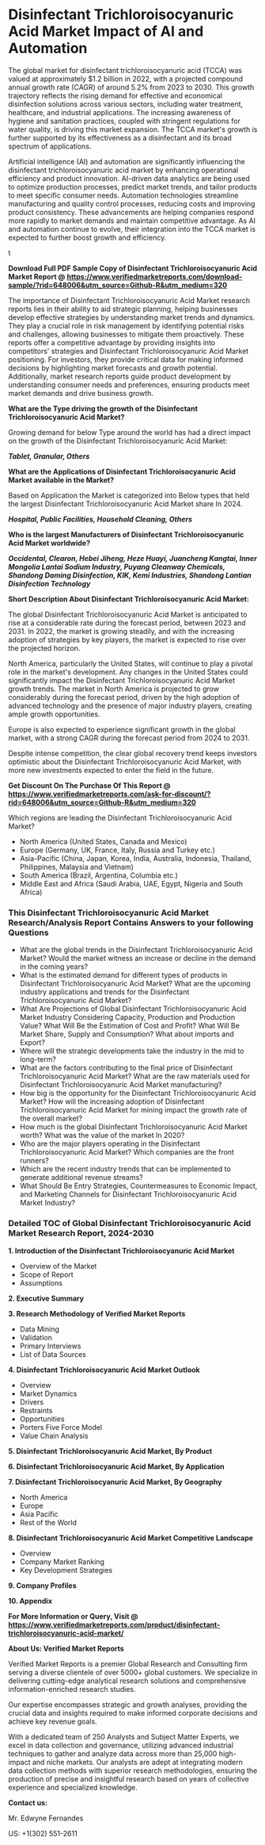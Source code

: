<meta name="title" content="Global Disinfectant Trichloroisocyanuric Acid Market Impact of AI and Automation"><meta name="description" content="The global market for disinfectant trichloroisocyanuric acid (TCCA) was valued at approximately $1.2 billion in 2022, with a projected compound annual growth rate (CAG"><meta name="title" content="Disinfectant Trichloroisocyanuric Acid Market Size, Share, Scope, Trends, Growth, Opportunities, Analysis, Forecast"><h1>Disinfectant Trichloroisocyanuric Acid Market Impact of AI and Automation</h1><p>The global market for disinfectant trichloroisocyanuric acid (TCCA) was valued at approximately $1.2 billion in 2022, with a projected compound annual growth rate (CAGR) of around 5.2% from 2023 to 2030. This growth trajectory reflects the rising demand for effective and economical disinfection solutions across various sectors, including water treatment, healthcare, and industrial applications. The increasing awareness of hygiene and sanitation practices, coupled with stringent regulations for water quality, is driving this market expansion. The TCCA market's growth is further supported by its effectiveness as a disinfectant and its broad spectrum of applications.</p><p>Artificial intelligence (AI) and automation are significantly influencing the disinfectant trichloroisocyanuric acid market by enhancing operational efficiency and product innovation. AI-driven data analytics are being used to optimize production processes, predict market trends, and tailor products to meet specific consumer needs. Automation technologies streamline manufacturing and quality control processes, reducing costs and improving product consistency. These advancements are helping companies respond more rapidly to market demands and maintain competitive advantage. As AI and automation continue to evolve, their integration into the TCCA market is expected to further boost growth and efficiency.</p>t</p><p id="" class=""><strong>Download Full PDF Sample Copy of Disinfectant Trichloroisocyanuric Acid Market Report @ <a href="https://www.verifiedmarketreports.com/download-sample/?rid=648006&utm_source=Github-R&utm_medium=320" target="_blank">https://www.verifiedmarketreports.com/download-sample/?rid=648006&utm_source=Github-R&utm_medium=320</a></strong></p><p>The importance of&nbsp;Disinfectant Trichloroisocyanuric Acid Market research reports lies in their ability to aid strategic planning, helping businesses develop effective strategies by understanding market trends and dynamics. They play a crucial role in risk management by identifying potential risks and challenges, allowing businesses to mitigate them proactively. These reports offer a competitive advantage by providing insights into competitors' strategies and Disinfectant Trichloroisocyanuric Acid Market positioning. For investors, they provide critical data for making informed decisions by highlighting market forecasts and growth potential. Additionally, market research reports guide product development by understanding consumer needs and preferences, ensuring products meet market demands and drive business growth.</p><p><strong>What are the&nbsp;Type driving the growth of the Disinfectant Trichloroisocyanuric Acid Market?</strong></p><p id="" class="">Growing demand for below Type around the world has had a direct impact on the growth of the Disinfectant Trichloroisocyanuric Acid Market:</p><em><strong>Tablet, Granular, Others</strong></em></p><strong>What are the&nbsp;Applications&nbsp;of Disinfectant Trichloroisocyanuric Acid Market available in the Market?</strong></p><p id="" class="">Based on Application the Market is categorized into Below types that held the largest Disinfectant Trichloroisocyanuric Acid Market share In 2024.</p><em><strong>Hospital, Public Facilities, Household Cleaning, Others</strong></em></p><strong>Who is the largest Manufacturers of Disinfectant Trichloroisocyanuric Acid Market worldwide?</strong></p><p><em><strong>Occidental, Clearon, Hebei Jiheng, Heze Huayi, Juancheng Kangtai, Inner Mongolia Lantai Sodium Industry, Puyang Cleanway Chemicals, Shandong Daming Disinfection, KIK, Kemi Industries, Shandong Lantian Disinfection Technology</strong></em></p><p id="" class=""><strong>Short Description About Disinfectant Trichloroisocyanuric Acid Market:</strong></p><p>The global Disinfectant Trichloroisocyanuric Acid Market is anticipated to rise at a considerable rate during the forecast period, between 2023 and 2031. In 2022, the market is growing steadily, and with the increasing adoption of strategies by key players, the market is expected to rise over the projected horizon.</p><p>North America, particularly the United States, will continue to play a pivotal role in the market's development. Any changes in the United States could significantly impact the Disinfectant Trichloroisocyanuric Acid Market growth trends. The market in North America is projected to grow considerably during the forecast period, driven by the high adoption of advanced technology and the presence of major industry players, creating ample growth opportunities.</p><p>Europe is also expected to experience significant growth in the global market, with a strong CAGR during the forecast period from 2024 to 2031.</p><p>Despite intense competition, the clear global recovery trend keeps investors optimistic about the Disinfectant Trichloroisocyanuric Acid Market, with more new investments expected to enter the field in the future.</p><p id="" class=""><strong>Get Discount On The Purchase Of This Report @ <a href="https://www.verifiedmarketreports.com/ask-for-discount/?rid=648006&utm_source=Github-R&utm_medium=320" target="_blank">https://www.verifiedmarketreports.com/ask-for-discount/?rid=648006&utm_source=Github-R&utm_medium=320</a></strong></p>Which regions are leading the Disinfectant Trichloroisocyanuric Acid Market?</p><ul><li>North America (United States, Canada and Mexico)</li><li>Europe (Germany, UK, France, Italy, Russia and Turkey etc.)</li><li>Asia-Pacific (China, Japan, Korea, India, Australia, Indonesia, Thailand, Philippines, Malaysia and Vietnam)</li><li>South America (Brazil, Argentina, Columbia etc.)</li><li>Middle East and Africa (Saudi Arabia, UAE, Egypt, Nigeria and South Africa)</li></ul><h3 id="" class="">This Disinfectant Trichloroisocyanuric Acid Market Research/Analysis Report Contains Answers to your following Questions</h3><ul><li>What are the global trends in the Disinfectant Trichloroisocyanuric Acid Market? Would the market witness an increase or decline in the demand in the coming years?</li><li>What is the estimated demand for different types of products in Disinfectant Trichloroisocyanuric Acid Market? What are the upcoming industry applications and trends for the Disinfectant Trichloroisocyanuric Acid Market?</li><li>What Are Projections of Global Disinfectant Trichloroisocyanuric Acid Market Industry Considering Capacity, Production and Production Value? What Will Be the Estimation of Cost and Profit? What Will Be Market Share, Supply and Consumption? What about imports and Export?</li><li>Where will the strategic developments take the industry in the mid to long-term?</li><li>What are the factors contributing to the final price of Disinfectant Trichloroisocyanuric Acid Market? What are the raw materials used for Disinfectant Trichloroisocyanuric Acid Market manufacturing?</li><li>How big is the opportunity for the Disinfectant Trichloroisocyanuric Acid Market? How will the increasing adoption of Disinfectant Trichloroisocyanuric Acid Market for mining impact the growth rate of the overall market?</li><li>How much is the global Disinfectant Trichloroisocyanuric Acid Market worth? What was the value of the market In 2020?</li><li>Who are the major players operating in the Disinfectant Trichloroisocyanuric Acid Market? Which companies are the front runners?</li><li>Which are the recent industry trends that can be implemented to generate additional revenue streams?</li><li>What Should Be Entry Strategies, Countermeasures to Economic Impact, and Marketing Channels for Disinfectant Trichloroisocyanuric Acid Market Industry?</li></ul><h3 id="" class="">Detailed TOC of Global Disinfectant Trichloroisocyanuric Acid Market Research Report, 2024-2030</h3><p id="" class=""><strong>1. Introduction of the Disinfectant Trichloroisocyanuric Acid Market</strong></p><ul><li>Overview of the Market</li><li>Scope of Report</li><li>Assumptions</li></ul><p id="" class=""><strong>2. Executive Summary</strong></p><p id="" class=""><strong>3. Research Methodology of Verified Market Reports</strong></p><ul><li>Data Mining</li><li>Validation</li><li>Primary Interviews</li><li>List of Data Sources</li></ul><p id="" class=""><strong>4. Disinfectant Trichloroisocyanuric Acid Market Outlook</strong></p><ul><li>Overview</li><li>Market Dynamics</li><li>Drivers</li><li>Restraints</li><li>Opportunities</li><li>Porters Five Force Model</li><li>Value Chain Analysis</li></ul><p id="" class=""><strong>5. Disinfectant Trichloroisocyanuric Acid Market, By Product</strong></p><p id="" class=""><strong>6. Disinfectant Trichloroisocyanuric Acid Market, By Application</strong></p><p id="" class=""><strong>7. Disinfectant Trichloroisocyanuric Acid Market, By Geography</strong></p><ul><li>North America</li><li>Europe</li><li>Asia Pacific</li><li>Rest of the World</li></ul><p id="" class=""><strong>8. Disinfectant Trichloroisocyanuric Acid Market Competitive Landscape</strong></p><ul><li>Overview</li><li>Company Market Ranking</li><li>Key Development Strategies</li></ul><p id="" class=""><strong>9. Company Profiles</strong></p><p id="" class=""><strong>10. Appendix</strong></p><p id="" class=""><strong>For More Information or Query, Visit @ <a href="https://www.verifiedmarketreports.com/product/disinfectant-trichloroisocyanuric-acid-market/" target="_blank">https://www.verifiedmarketreports.com/product/disinfectant-trichloroisocyanuric-acid-market/</a></strong></p><p id="" class=""><strong>About Us: Verified Market Reports</strong></p><p id="" class="">Verified Market Reports is a premier Global Research and Consulting firm serving a diverse clientele of over 5000+ global customers. We specialize in delivering cutting-edge analytical research solutions and comprehensive information-enriched research studies.</p><p id="" class="">Our expertise encompasses strategic and growth analyses, providing the crucial data and insights required to make informed corporate decisions and achieve key revenue goals.</p><p id="" class="">With a dedicated team of 250 Analysts and Subject Matter Experts, we excel in data collection and governance, utilizing advanced industrial techniques to gather and analyze data across more than 25,000 high-impact and niche markets. Our analysts are adept at integrating modern data collection methods with superior research methodologies, ensuring the production of precise and insightful research based on years of collective experience and specialized knowledge.</p><p id="" class=""><strong>Contact us:</strong></p><p id="" class="">Mr. Edwyne Fernandes</p><p id="" class="">US: +1(302) 551-2611</p>